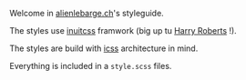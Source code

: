 Welcome in [alienlebarge.ch](http://blog.alienlebarge.ch)'s styleguide.

The styles use [inuitcss](http://inuitcss.com) framwork (big up tu [Harry Roberts](https://twitter.com/csswizardry) !).

The styles are build with [icss](http://itcss.io) architecture in mind.

Everything is included in a `style.scss` files.
